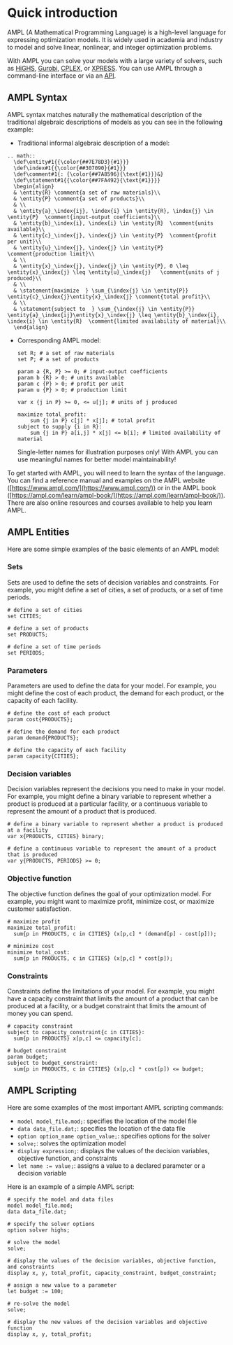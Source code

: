 # Quick introduction

AMPL (A Mathematical Programming Language) is a high-level language for expressing optimization models. It is widely used in academia and industry to model and solve linear, nonlinear, and integer optimization problems.

With AMPL you can solve your models with a large variety of solvers, such as [HiGHS](https://ampl.com/products/solvers/open-source-solvers/), [Gurobi](https://ampl.com/products/solvers/solvers-we-sell/gurobi/), [CPLEX](https://ampl.com/products/solvers/solvers-we-sell/cplex/), or [XPRESS](https://ampl.com/products/solvers/solvers-we-sell/xpress/). You can
use AMPL through a command-line interface or via an [API](apis.md).

## AMPL Syntax

AMPL syntax matches naturally the mathematical description of the traditional algebraic descriptions
of models as you can see in the following example:

- Traditional informal algebraic description of a model:

```{eval-rst}
.. math::
  \def\entity#1{{\color{##7E78D3}{#1}}}
  \def\index#1{{\color{##307090}{#1}}}
  \def\comment#1{: {\color{##7A8596}{\text{#1}}}&}
  \def\statement#1{{\color{##7FA492}{\text{#1}}}}
  \begin{align}
  & \entity{R} \comment{a set of raw materials}\\
  & \entity{P} \comment{a set of products}\\
  & \\
  & \entity{a}_\index{ij}, \index{i} \in \entity{R}, \index{j} \in \entity{P}  \comment{input-output coefficients}\\
  & \entity{b}_\index{i}, \index{i} \in \entity{R}  \comment{units available}\\
  & \entity{c}_\index{j}, \index{j} \in \entity{P}  \comment{profit per unit}\\
  & \entity{u}_\index{j}, \index{j} \in \entity{P}  \comment{production limit}\\
  & \\
  & \entity{x}_\index{j}, \index{j} \in \entity{P}, 0 \leq \entity{x}_\index{j} \leq \entity{u}_\index{j}   \comment{units of j produced}\\
  & \\
  & \statement{maximize  } \sum_{\index{j} \in \entity{P}} \entity{c}_\index{j}\entity{x}_\index{j} \comment{total profit}\\
  & \\
  & \statement{subject to  } \sum_{\index{j} \in \entity{P}} \entity{a}_\index{ij}\entity{x}_\index{j} \leq \entity{b}_\index{i}, \index{i} \in \entity{R}  \comment{limited availability of material}\\
  \end{align}
```

- Corresponding AMPL model:

  ```ampl
  set R; # a set of raw materials
  set P; # a set of products
  
  param a {R, P} >= 0; # input-output coefficients
  param b {R} > 0; # units available
  param c {P} > 0; # profit per unit
  param u {P} > 0; # production limit

  var x {j in P} >= 0, <= u[j]; # units of j produced

  maximize total_profit:
      sum {j in P} c[j] * x[j]; # total profit
  subject to supply {i in R}:
      sum {j in P} a[i,j] * x[j] <= b[i]; # limited availability of material
  ```
  Single-letter names for illustration purposes only! With AMPL you can use meaningful names for better model maintainability!

To get started with AMPL, you will need to learn the syntax of the language. You can find a reference manual and examples on the AMPL website ([https://www.ampl.com/](https://www.ampl.com/)) or in the AMPL book ([https://ampl.com/learn/ampl-book/](https://ampl.com/learn/ampl-book/)). There are also online resources and courses available to help you learn AMPL.

## AMPL Entities

Here are some simple examples of the basic elements of an AMPL model:

### Sets

Sets are used to define the sets of decision variables and constraints. For example, you might define a set of cities, a set of products, or a set of time periods.

```ampl
# define a set of cities
set CITIES;

# define a set of products
set PRODUCTS;

# define a set of time periods
set PERIODS;
```

### Parameters

Parameters are used to define the data for your model. For example, you might define the cost of each product, the demand for each product, or the capacity of each facility.

```ampl
# define the cost of each product
param cost{PRODUCTS};

# define the demand for each product
param demand{PRODUCTS};

# define the capacity of each facility
param capacity{CITIES};
```

### Decision variables

Decision variables represent the decisions you need to make in your model. For example, you might define a binary variable to represent whether a product is produced at a particular facility, or a continuous variable to represent the amount of a product that is produced.

```ampl
# define a binary variable to represent whether a product is produced at a facility
var x{PRODUCTS, CITIES} binary;

# define a continuous variable to represent the amount of a product that is produced
var y{PRODUCTS, PERIODS} >= 0;
```

### Objective function

The objective function defines the goal of your optimization model. For example, you might want to maximize profit, minimize cost, or maximize customer satisfaction.

```ampl
# maximize profit
maximize total_profit:
  sum{p in PRODUCTS, c in CITIES} (x[p,c] * (demand[p] - cost[p]));

# minimize cost
minimize total_cost:
  sum{p in PRODUCTS, c in CITIES} (x[p,c] * cost[p]);
```

### Constraints

Constraints define the limitations of your model. For example, you might have a capacity constraint that limits the amount of a product that can be produced at a facility, or a budget constraint that limits the amount of money you can spend.

```ampl
# capacity constraint
subject to capacity_constraint{c in CITIES}:
  sum{p in PRODUCTS} x[p,c] <= capacity[c];

# budget constraint
param budget;
subject to budget_constraint:
  sum{p in PRODUCTS, c in CITIES} (x[p,c] * cost[p]) <= budget;
```

## AMPL Scripting

Here are some examples of the most important AMPL scripting commands:
- `model model_file.mod;`: specifies the location of the model file
- `data data_file.dat;`: specifies the location of the data file
- `option option_name option_value;`: specifies options for the solver
- `solve;`: solves the optimization model
- `display expression;`: displays the values of the decision variables, objective function, and constraints
- `let name := value;`: assigns a value to a declared parameter or a decision variable

Here is an example of a simple AMPL script:
```ampl
# specify the model and data files
model model_file.mod;
data data_file.dat;

# specify the solver options
option solver highs;

# solve the model
solve;

# display the values of the decision variables, objective function, and constraints
display x, y, total_profit, capacity_constraint, budget_constraint;

# assign a new value to a parameter
let budget := 100;

# re-solve the model
solve;

# display the new values of the decision variables and objective function
display x, y, total_profit;
```